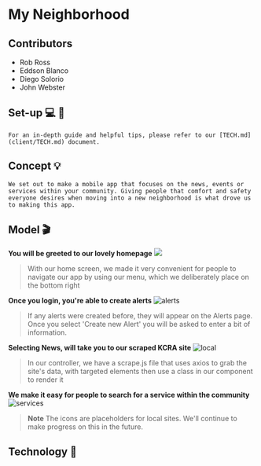 # My Neighborhood

## Contributors

* Rob Ross
* Eddson Blanco
* Diego Solorio
* John Webster

## Set-up :computer: :page_facing_up:
    For an in-depth guide and helpful tips, please refer to our [TECH.md](client/TECH.md) document.

## Concept :bulb:
    We set out to make a mobile app that focuses on the news, events or services within your community. Giving people that comfort and safety everyone desires when moving into a new neighborhood is what drove us to making this app.

## Model :clapper:
**You will be greeted to our lovely homepage**
![](homegif.gif)
>With our home screen, we made it very convenient for people to navigate our app by using our menu, which we deliberately place on the bottom right

**Once you login, you're able to create alerts**
![alerts](alertgif.gif)
>If any alerts were created before, they will appear on the Alerts page. Once you select 'Create new Alert' you will be asked to enter a bit of information.

**Selecting News, will take you to our scraped KCRA site**
![local](localnewsgif.gif)
>In our controller, we have a scrape.js file that uses axios to grab the site's data, with targeted elements then use a class in our component to render it

**We make it easy for people to search for a service within the community**
![services](servicesgif.gif)
>**Note** The icons are placeholders for local sites. We'll continue to make progress on this in the future.

## Technology :robot: